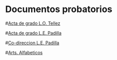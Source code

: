 # Documentos probatorios

#[Acta de grado L.O. Tellez](https://github.com/ja-vazquez/Tex_doctos/blob/master/Osvaldo.pdf)

#[Acta de grado L.E. Padilla](https://github.com/ja-vazquez/Tex_doctos/blob/master/Padilla_tesis.pdf)

#[Co-direccion L.E. Padilla](https://github.com/ja-vazquez/Tex_doctos/blob/master/Constancia-Coodireccion_Padilla_Albores_Luis_Enrique.pdf)

#[Arts. Alfabeticos](https://github.com/ja-vazquez/Tex_doctos/blob/master/AlbertoLetter.pdf)